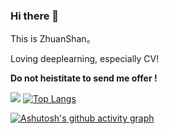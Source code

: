 ### Hi there 👋




<!--
**ZhuanShan/ZhuanShan** is a ✨ _special_ ✨ repository because its `README.md` (this file) appears on your GitHub profile.

Here are some ideas to get you started:

- 🔭 I’m currently working on ...
- 🌱 I’m currently learning ...
- 👯 I’m looking to collaborate on ...
- 🤔 I’m looking for help with ...
- 💬 Ask me about ...
- 📫 How to reach me: ...
- 😄 Pronouns: ...
- ⚡ Fun fact: ...
-->

This is ZhuanShan。
<p>Loving deeplearning, especially CV!</p>
<p><strong>Do not heistitate to send me offer <wanghao100@126.com> ! </strong></p>

![](https://github-readme-stats.vercel.app/api?username=ZhuanShan)
[![Top Langs](https://github-readme-stats.vercel.app/api/top-langs/?username=ZhuanShan)](https://github.com/anuraghazra/github-readme-stats)

 [![Ashutosh's github activity graph](https://github-readme-activity-graph.cyclic.app/graph?username=ZhuanShan&theme=github)](https://github.com/ashutosh00710/github-readme-activity-graph)

